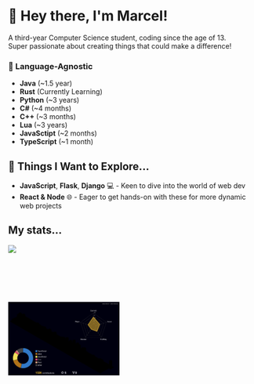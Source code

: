 # 👋 Hey there, I'm Marcel!

A third-year Computer Science student, coding since the age of 13.<br/>
Super passionate about creating things that could make a difference!

### 📘 Language-Agnostic

- **Java** (~1.5 year)
- **Rust** (Currently Learning)
- **Python** (~3 years)
- **C#** (~4 months)
- **C++** (~3 months)
- **Lua** (~3 years)
- **JavaSctipt** (~2 months)
- **TypeScript** (~1 month)

## 🧭 Things I Want to Explore...
- **JavaScript**, **Flask**, **Django** 💻 - Keen to dive into the world of web dev
- **React & Node** 🌐 - Eager to get hands-on with these for more dynamic web projects

## My stats...

<a style="display:block; margin-bottom:2vh;" href="https://hits.seeyoufarm.com"><img src="https://hits.seeyoufarm.com/api/count/incr/badge.svg?url=https%3A%2F%2Fgithub.com%2FSupermarcel10%2F&count_bg=%2379C83D&title_bg=%23555555&icon=&icon_color=%23E7E7E7&title=Profile+Views+%28Today%2FAll+Time%29&edge_flat=false"/></a><br>
<img src="https://raw.githubusercontent.com/Supermarcel10/Supermarcel10/main/profile-3d-contrib/profile-night-rainbow.svg" alt="Commit_Stats" style="float: left;  width: 45%; max-height: 35%">
<!-- <img src="https://steam-stat.vercel.app/api?profileName=Supermarcel10" alt="Steam_Stats" style="float: left; width: 47%; max-height: 35%"> -->
